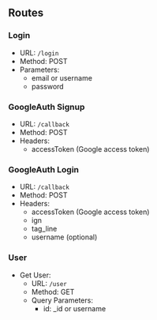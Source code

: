 ## Routes

### Login
- URL: `/login`
- Method: POST
- Parameters:
  - email or username
  - password

### GoogleAuth Signup
- URL: `/callback`
- Method: POST
- Headers:
  - accessToken (Google access token)

### GoogleAuth Login
- URL: `/callback`
- Method: POST
- Headers:
  - accessToken (Google access token)
  - ign
  - tag_line
  - username (optional)

### User
- Get User:
  - URL: `/user`
  - Method: GET
  - Query Parameters:
    - id: _id or username
